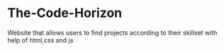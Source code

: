 # The-Code-Horizon
Website that allows users to find projects according to their skillset  with  help of html,css and js
 
